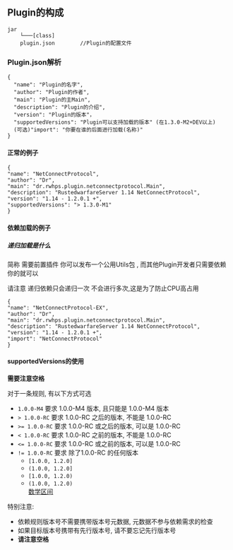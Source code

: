 ## Plugin的构成

```
jar
    └───[class]
    plugin.json        //Plugin的配置文件          
```

### Plugin.json解析

```
{
  "name": "Plugin的名字",
  "author": "Plugin的作者",
  "main": "Plugin的主Main",
  "description": "Plugin的介绍",
  "version": "Plugin的版本"，
  "supportedVersions": "Plugin可以支持加载的版本" (在1.3.0-M2+DEV以上)
  (可选)"import": "你要在谁的后面进行加载(名称)"
}
```

#### 正常的例子

```
{
"name": "NetConnectProtocol",
"author": "Dr",
"main": "dr.rwhps.plugin.netconnectprotocol.Main",
"description": "RustedwarfareServer 1.14 NetConnectProtocol",
"version": "1.14 - 1.2.0.1 +",
"supportedVersions": "> 1.3.0-M1"
}
```

#### 依赖加载的例子

##### 递归加载是什么

简称 需要前置插件
你可以发布一个公用Utils包 , 而其他Plugin开发者只需要依赖你的就可以

请注意 递归依赖只会递归一次 不会进行多次,这是为了防止CPU高占用

```
{
"name": "NetConnectProtocol-EX",
"author": "Dr",
"main": "dr.rwhps.plugin.netconnectprotocol.Main",
"description": "RustedwarfareServer 1.14 NetConnectProtocol",
"version": "1.14 - 1.2.0.1 +",
"import": "NetConnectProtocol"
}
```

#### supportedVersions的使用

**需要注意空格**

对于一条规则, 有以下方式可选

- `1.0.0-M4`       要求 1.0.0-M4 版本, 且只能是 1.0.0-M4 版本
- `> 1.0.0-RC`     要求 1.0.0-RC 之后的版本, 不能是 1.0.0-RC
- `>= 1.0.0-RC`    要求 1.0.0-RC 或之后的版本, 可以是 1.0.0-RC
- `< 1.0.0-RC`     要求 1.0.0-RC 之前的版本, 不能是 1.0.0-RC
- `<= 1.0.0-RC`    要求 1.0.0-RC 或之前的版本, 可以是 1.0.0-RC
- `!= 1.0.0-RC`    要求 除了1.0.0-RC 的任何版本
    - `[1.0.0, 1.2.0]`
    - `(1.0.0, 1.2.0]`
    - `[1.0.0, 1.2.0)`
    - `(1.0.0, 1.2.0)`  
      [数学区间](https://baike.baidu.com/item/%E5%8C%BA%E9%97%B4/1273117)

特别注意:

- 依赖规则版本号不需要携带版本号元数据, 元数据不参与依赖需求的检查
- 如果目标版本号携带有先行版本号, 请不要忘记先行版本号
- **请注意空格**  